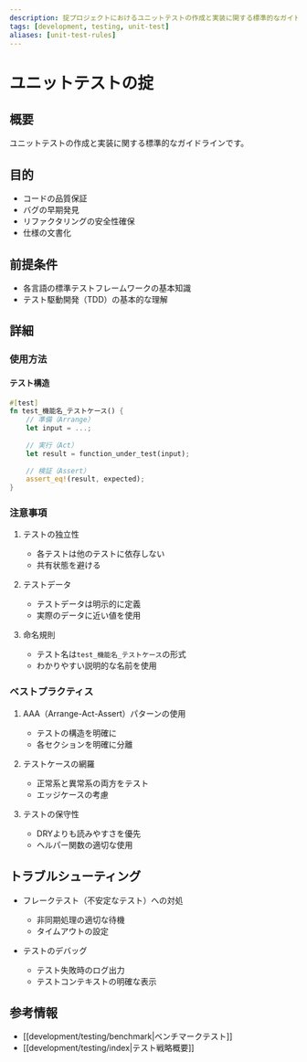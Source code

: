 ```yaml
---
description: 掟プロジェクトにおけるユニットテストの作成と実装に関する標準的なガイドライン
tags: [development, testing, unit-test]
aliases: [unit-test-rules]
---
```


# ユニットテストの掟

## 概要
ユニットテストの作成と実装に関する標準的なガイドラインです。

## 目的
- コードの品質保証
- バグの早期発見
- リファクタリングの安全性確保
- 仕様の文書化

## 前提条件
- 各言語の標準テストフレームワークの基本知識
- テスト駆動開発（TDD）の基本的な理解

## 詳細

### 使用方法

#### テスト構造
```rust
#[test]
fn test_機能名_テストケース() {
    // 準備（Arrange）
    let input = ...;
    
    // 実行（Act）
    let result = function_under_test(input);
    
    // 検証（Assert）
    assert_eq!(result, expected);
}
```

### 注意事項
1. テストの独立性
   - 各テストは他のテストに依存しない
   - 共有状態を避ける
   
2. テストデータ
   - テストデータは明示的に定義
   - 実際のデータに近い値を使用

3. 命名規則
   - テスト名は`test_機能名_テストケース`の形式
   - わかりやすい説明的な名前を使用

### ベストプラクティス
1. AAA（Arrange-Act-Assert）パターンの使用
   - テストの構造を明確に
   - 各セクションを明確に分離

2. テストケースの網羅
   - 正常系と異常系の両方をテスト
   - エッジケースの考慮

3. テストの保守性
   - DRYよりも読みやすさを優先
   - ヘルパー関数の適切な使用

## トラブルシューティング
- フレークテスト（不安定なテスト）への対処
  - 非同期処理の適切な待機
  - タイムアウトの設定

- テストのデバッグ
  - テスト失敗時のログ出力
  - テストコンテキストの明確な表示

## 参考情報
- [[development/testing/benchmark|ベンチマークテスト]]
- [[development/testing/index|テスト戦略概要]]
